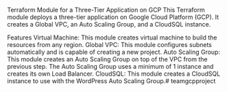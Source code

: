 Terraform Module for a Three-Tier Application on GCP
This Terraform module deploys a three-tier application on Google Cloud Platform (GCP). It creates a Global VPC, an Auto Scaling Group, and a CloudSQL instance.

Features
Virtual Machine: This module creates virtual machine to build the resources from any region.
Global VPC: This module configures subnets automatically and is capable of creating a new project.
Auto Scaling Group: This module creates an Auto Scaling Group on top of the VPC from the previous step. The Auto Scaling Group uses a minimum of 1 instance and creates its own Load Balancer.
CloudSQL: This module creates a CloudSQL instance to use with the WordPress Auto Scaling Group.# teamgcpproject
